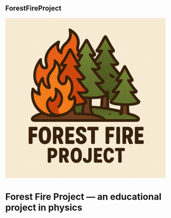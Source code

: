 ## ForestFireProject
![alt text](ForestFireProjectLogo1.png)

# Forest Fire Project — an educational project in physics
